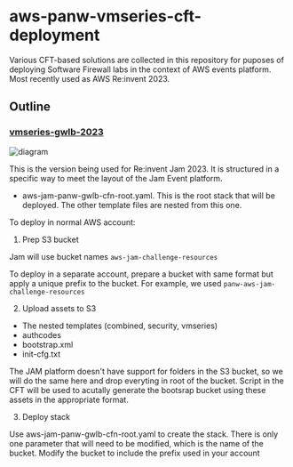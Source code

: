 # aws-panw-vmseries-cft-deployment
Various CFT-based solutions are collected in this repository for puposes of deploying Software Firewall labs in the context of AWS events platform. Most recently used as AWS Re:invent 2023.

## Outline

### [vmseries-gwlb-2023](https://github.com/seanyoungberg/panw-vmseries-aws-jam/tree/main/vmseries-gwlb-2023)


![diagram](https://github.com/AfrahAyub/aws-panw-vmseries-cft-deployment/assets/93593501/abc4170d-dc38-4519-927b-a56bc5224527)


This is the version being used for Re:invent Jam 2023. It is structured in a specific way to meet the layout of the Jam Event platform.

- aws-jam-panw-gwlb-cfn-root.yaml. This is the root stack that will be deployed. The other template files are nested from this one.

To deploy in normal AWS account:

1. Prep S3 bucket

Jam will use bucket names `aws-jam-challenge-resources`

To deploy in a separate account, prepare a bucket with same format but apply a unique prefix to the bucket. For example, we used `panw-aws-jam-challenge-resources`

2. Upload assets to S3


- The nested templates (combined, security, vmseries)
- authcodes
- bootstrap.xml
- init-cfg.txt

The JAM platform doesn't have support for folders in the S3 bucket, so we will do the same here and drop everyting in root of the bucket. Script in the CFT will be used to acutally generate the bootsrap bucket using these assets in the appropriate format.

3. Deploy stack

Use aws-jam-panw-gwlb-cfn-root.yaml to create the stack. There is only one parameter that will need to be modified, which is the name of the bucket. Modify the bucket to include the prefix used in your account

